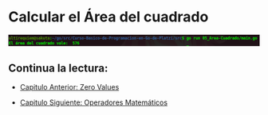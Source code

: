 # Calcular el Área del cuadrado
<div align="center">
<a href="https://youtu.be/6-UYwYCV7bk"><img src="./../../img/05-min.png"/></a>
</div>

## Continua la lectura:
- [Capitulo Anterior: Zero Values](./../04_Zero-Values)                                                                 

- [Capitulo Siguiente: Operadores Matemáticos](./../06_Operadores-Matematicos)